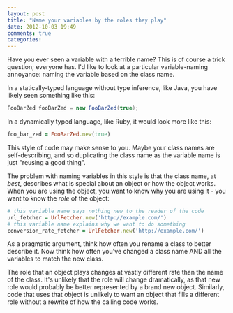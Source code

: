 ```yaml
---
layout: post
title: "Name your variables by the roles they play"
date: 2012-10-03 19:49
comments: true
categories:
---
```


Have you ever seen a variable with a terrible name? This is of course
a trick question; everyone has. I'd like to look at a particular
variable-naming annoyance: naming the variable based on the class
name.

<!-- more -->

In a statically-typed language without type inference, like Java, you
have likely seen something like this:

```java
FooBarZed fooBarZed = new FooBarZed(true);
```

In a dynamically typed language, like Ruby, it would look more like this:

```ruby
foo_bar_zed = FooBarZed.new(true)
```

This style of code may make sense to you. Maybe your class names are
self-describing, and so duplicating the class name as the variable
name is just "reusing a good thing".

The problem with naming variables in this style is that the class
name, at *best*, describes what is special about an object or how the
object works. When you are using the object, you want to know why you
are using it - you want to know the *role* of the object:

```ruby
# this variable name says nothing new to the reader of the code
url_fetcher = UrlFetcher.new('http://example.com/')
# this variable name explains why we want to do something
conversion_rate_fetcher = UrlFetcher.new('http://example.com/')
```

As a pragmatic argument, think how often you rename a class to better
describe it. Now think how often you've changed a class name AND all
the variables to match the new class.

The role that an object plays changes at vastly different rate than
the name of the class. It's unlikely that the role will change
dramatically, as that new role would probably be better represented by
a brand new object. Similarly, code that uses that object is unlikely
to want an object that fills a different role without a rewrite of how
the calling code works.
